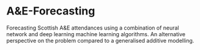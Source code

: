 # A&E-Forecasting
Forecasting Scottish A&E attendances using a combination of neural network and deep learning machine learning algorithms. An alternative perspective on the problem compared to a generalised additive modelling. 
